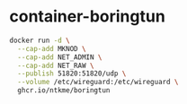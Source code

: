 # container-boringtun

``` sh
docker run -d \
  --cap-add MKNOD \
  --cap-add NET_ADMIN \
  --cap-add NET_RAW \
  --publish 51820:51820/udp \
  --volume /etc/wireguard:/etc/wireguard \
  ghcr.io/ntkme/boringtun
```
